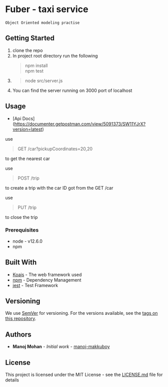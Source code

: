 # Fuber - taxi service
    Object Oriented modeling practise

## Getting Started

1. clone the repo
2. In project root directory run the following
   > npm install    
   > npm test
3. > node src/server.js
4. You can find the server running on 3000 port of localhost

## Usage

* [Api Docs] (https://documenter.getpostman.com/view/5091373/SW11YJrX?version=latest)

use 
> GET /car?pickupCoordinates=20,20 

to get the nearest car

use 
> POST /trip

to create a trip with the car ID got from the GET /car

use 
> PUT /trip 

to close the trip


### Prerequisites

* node - v12.6.0
* npm

## Built With

* [Koajs](https://koajs.com) - The web framework used
* [npm](https://npmjs.com) - Dependency Management
* [jest](https://jestjs.io/) - Test Framework



## Versioning

We use [SemVer](http://semver.org/) for versioning. For the versions available, see the [tags on this repository](https://github.com/your/project/tags). 

## Authors

* **Manoj Mohan** - *Initial work* - [manoj-makkuboy](https://github.com/manoj-makkuboy)

## License

This project is licensed under the MIT License - see the [LICENSE.md](LICENSE.md) file for details

